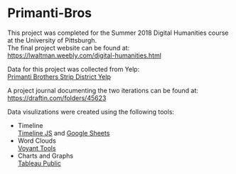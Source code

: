 # Primanti-Bros
<p>This project was completed for the Summer 2018 Digital Humanities course at the University of Pittsburgh.<br /> The final project website can be found at: <a href="https://lwaltman.weebly.com/digital-humanities.html">https://lwaltman.weebly.com/digital-humanities.html</a> 
<p>Data for this project was collected from Yelp:<br />
<a href="https://www.yelp.com/biz/primanti-bros-pittsburgh-15?osq=Primanti+Bros">Primanti Brothers Strip District Yelp</a></p>

<p>A project journal documenting the two iterations can be found at: <a href="https://draftin.com/folders/45623">https://draftin.com/folders/45623</a></p>

<p> Data visulizations were created using the following tools:
<ul>
<li>Timeline<br />
<a href="https://timeline.knightlab.com/">Timeline JS</a> and <a href="https://docs.google.com/spreadsheets/d/1EAdIh0fSyt0EHODmG3AojRpUlt_kmyrxVkbCpqmMRVo/edit?usp=sharing">Google Sheets</a></li>

<li>Word Clouds<br />
<a href="https://voyant-tools.org/">Voyant Tools</a></li>

<li>Charts and Graphs<br />
<a href="https://public.tableau.com/en-us/s/">Tableau Public</a></li></p>
